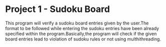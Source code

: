 # Project 1 - Sudoku Board

This program will verify a sudoku board entries given by the user.The format to be followed while entering the sudoku entries have been already specified within the program.Basically,the program will check if the given board entries lead to violation of sudoku rules or not using multhithreading. 
